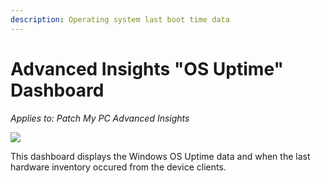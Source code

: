 ```yaml
---
description: Operating system last boot time data
---
```


# Advanced Insights "OS Uptime" Dashboard

_Applies to: Patch My PC Advanced Insights_

![](../../../.gitbook/assets/image-\(2169\).png)

This dashboard displays the Windows OS Uptime data and when the last hardware inventory occured from the device clients.
